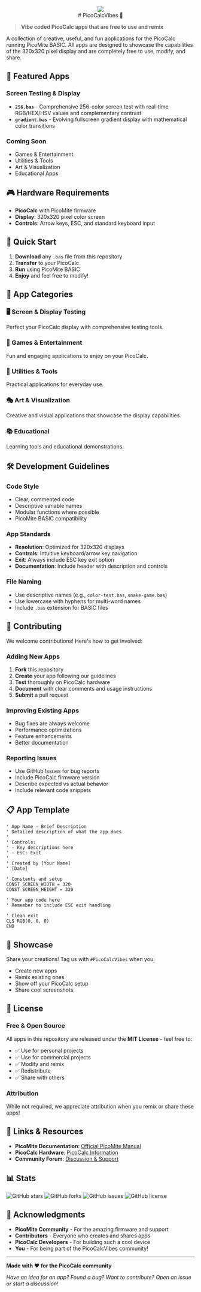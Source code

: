 <p align="center">
  <img src="https://github.com/IamUSER/PicoCalcVibes/blob/main/pcvibes.png?raw=true">
<br>
# PicoCalcVibes 🎯

> **Vibe coded PicoCalc apps that are free to use and remix**

A collection of creative, useful, and fun applications for the PicoCalc running PicoMite BASIC. All apps are designed to showcase the capabilities of the 320x320 pixel display and are completely free to use, modify, and share.

## 🚀 Featured Apps

### Screen Testing & Display
- **`256.bas`** - Comprehensive 256-color screen test with real-time RGB/HEX/HSV values and complementary contrast
- **`gradient.bas`** - Evolving fullscreen gradient display with mathematical color transitions

### Coming Soon
- Games & Entertainment
- Utilities & Tools
- Art & Visualization
- Educational Apps

## 🎮 Hardware Requirements

- **PicoCalc** with PicoMite firmware
- **Display**: 320x320 pixel color screen
- **Controls**: Arrow keys, ESC, and standard keyboard input

## 📱 Quick Start

1. **Download** any `.bas` file from this repository
2. **Transfer** to your PicoCalc
3. **Run** using PicoMite BASIC
4. **Enjoy** and feel free to modify!

## 🎨 App Categories

### 🖥️ Screen & Display Testing
Perfect your PicoCalc display with comprehensive testing tools.

### 🎲 Games & Entertainment
Fun and engaging applications to enjoy on your PicoCalc.

### 🔧 Utilities & Tools
Practical applications for everyday use.

### 🎭 Art & Visualization
Creative and visual applications that showcase the display capabilities.

### 📚 Educational
Learning tools and educational demonstrations.

## 🛠️ Development Guidelines

### Code Style
- Clear, commented code
- Descriptive variable names
- Modular functions where possible
- PicoMite BASIC compatibility

### App Standards
- **Resolution**: Optimized for 320x320 displays
- **Controls**: Intuitive keyboard/arrow key navigation
- **Exit**: Always include ESC key exit option
- **Documentation**: Include header with description and controls

### File Naming
- Use descriptive names (e.g., `color-test.bas`, `snake-game.bas`)
- Use lowercase with hyphens for multi-word names
- Include `.bas` extension for BASIC files

## 🤝 Contributing

We welcome contributions! Here's how to get involved:

### Adding New Apps
1. **Fork** this repository
2. **Create** your app following our guidelines
3. **Test** thoroughly on PicoCalc hardware
4. **Document** with clear comments and usage instructions
5. **Submit** a pull request

### Improving Existing Apps
- Bug fixes are always welcome
- Performance optimizations
- Feature enhancements
- Better documentation

### Reporting Issues
- Use GitHub Issues for bug reports
- Include PicoCalc firmware version
- Describe expected vs actual behavior
- Include relevant code snippets

## 📋 App Template

```basic
' App Name - Brief Description
' Detailed description of what the app does
'
' Controls:
' - Key descriptions here
' - ESC: Exit
'
' Created by [Your Name]
' [Date]

' Constants and setup
CONST SCREEN_WIDTH = 320
CONST SCREEN_HEIGHT = 320

' Your app code here
' Remember to include ESC exit handling

' Clean exit
CLS RGB(0, 0, 0)
END
```

## 🌟 Showcase

Share your creations! Tag us with `#PicoCalcVibes` when you:
- Create new apps
- Remix existing ones
- Show off your PicoCalc setup
- Share cool screenshots

## 📄 License

### Free & Open Source
All apps in this repository are released under the **MIT License** - feel free to:
- ✅ Use for personal projects
- ✅ Use for commercial projects  
- ✅ Modify and remix
- ✅ Redistribute
- ✅ Share with others

### Attribution
While not required, we appreciate attribution when you remix or share these apps!

## 🔗 Links & Resources

- **PicoMite Documentation**: [Official PicoMite Manual](https://geoffg.net/picomite.html)
- **PicoCalc Hardware**: [PicoCalc Information](https://example.com) <!-- Update with actual link -->
- **Community Forum**: [Discussion & Support](https://example.com) <!-- Update with actual link -->

## 📊 Stats

![GitHub stars](https://img.shields.io/github/stars/username/PicoCalcVibes?style=social)
![GitHub forks](https://img.shields.io/github/forks/username/PicoCalcVibes?style=social)
![GitHub issues](https://img.shields.io/github/issues/username/PicoCalcVibes)
![GitHub license](https://img.shields.io/github/license/username/PicoCalcVibes)

## 🙏 Acknowledgments

- **PicoMite Community** - For the amazing firmware and support
- **Contributors** - Everyone who creates and shares apps
- **PicoCalc Developers** - For building such a cool device
- **You** - For being part of the PicoCalcVibes community!

---

**Made with ❤️ for the PicoCalc community**

*Have an idea for an app? Found a bug? Want to contribute? Open an issue or start a discussion!*

